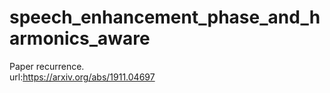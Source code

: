 # speech_enhancement_phase_and_harmonics_aware
Paper recurrence.<br>
url:https://arxiv.org/abs/1911.04697
